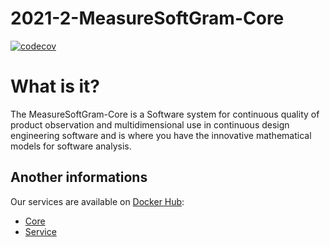 # 2021-2-MeasureSoftGram-Core

[![codecov](https://codecov.io/gh/fga-eps-mds/2021-2-MeasureSoftGram-Core/branch/develop/graph/badge.svg?token=XRPXP8LH9I)](https://app.codecov.io/gh/fga-eps-mds/2021-2-MeasureSoftGram-Core)

# What is it?

The MeasureSoftGram-Core is a Software system for continuous quality of product observation and multidimensional use in continuous design engineering software and is where you have the innovative mathematical models for software analysis.

## Another informations

Our services are available on [Docker Hub](https://hub.docker.com/):
- [Core](https://hub.docker.com/r/measuresoftgram/core)
- [Service](https://hub.docker.com/r/measuresoftgram/service)


